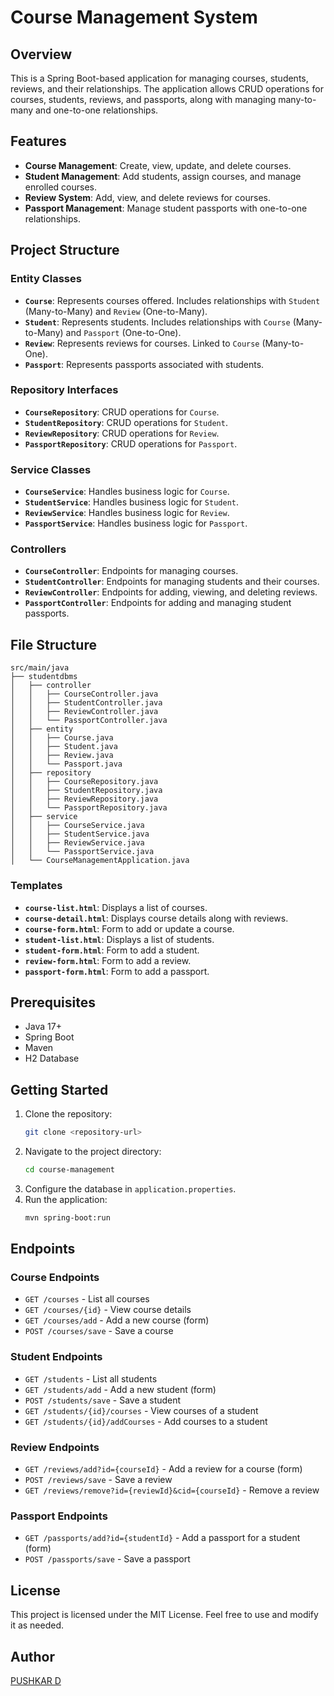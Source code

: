 # Course Management System

## Overview
This is a Spring Boot-based application for managing courses, students, reviews, and their relationships. The application allows CRUD operations for courses, students, reviews, and passports, along with managing many-to-many and one-to-one relationships.

## Features
- **Course Management**: Create, view, update, and delete courses.
- **Student Management**: Add students, assign courses, and manage enrolled courses.
- **Review System**: Add, view, and delete reviews for courses.
- **Passport Management**: Manage student passports with one-to-one relationships.

## Project Structure
### Entity Classes
- **`Course`**: Represents courses offered. Includes relationships with `Student` (Many-to-Many) and `Review` (One-to-Many).
- **`Student`**: Represents students. Includes relationships with `Course` (Many-to-Many) and `Passport` (One-to-One).
- **`Review`**: Represents reviews for courses. Linked to `Course` (Many-to-One).
- **`Passport`**: Represents passports associated with students.

### Repository Interfaces
- **`CourseRepository`**: CRUD operations for `Course`.
- **`StudentRepository`**: CRUD operations for `Student`.
- **`ReviewRepository`**: CRUD operations for `Review`.
- **`PassportRepository`**: CRUD operations for `Passport`.

### Service Classes
- **`CourseService`**: Handles business logic for `Course`.
- **`StudentService`**: Handles business logic for `Student`.
- **`ReviewService`**: Handles business logic for `Review`.
- **`PassportService`**: Handles business logic for `Passport`.

### Controllers
- **`CourseController`**: Endpoints for managing courses.
- **`StudentController`**: Endpoints for managing students and their courses.
- **`ReviewController`**: Endpoints for adding, viewing, and deleting reviews.
- **`PassportController`**: Endpoints for adding and managing student passports.

## File Structure
```
src/main/java
├── studentdbms
│   ├── controller
│   │   ├── CourseController.java
│   │   ├── StudentController.java
│   │   ├── ReviewController.java
│   │   └── PassportController.java
│   ├── entity
│   │   ├── Course.java
│   │   ├── Student.java
│   │   ├── Review.java
│   │   └── Passport.java
│   ├── repository
│   │   ├── CourseRepository.java
│   │   ├── StudentRepository.java
│   │   ├── ReviewRepository.java
│   │   └── PassportRepository.java
│   ├── service
│   │   ├── CourseService.java
│   │   ├── StudentService.java
│   │   ├── ReviewService.java
│   │   └── PassportService.java
│   └── CourseManagementApplication.java
```

### Templates
- **`course-list.html`**: Displays a list of courses.
- **`course-detail.html`**: Displays course details along with reviews.
- **`course-form.html`**: Form to add or update a course.
- **`student-list.html`**: Displays a list of students.
- **`student-form.html`**: Form to add a student.
- **`review-form.html`**: Form to add a review.
- **`passport-form.html`**: Form to add a passport.

## Prerequisites
- Java 17+
- Spring Boot
- Maven
- H2 Database

## Getting Started
1. Clone the repository:
   ```bash
   git clone <repository-url>
   ```
2. Navigate to the project directory:
   ```bash
   cd course-management
   ```
3. Configure the database in `application.properties`.
4. Run the application:
   ```bash
   mvn spring-boot:run
   ```

## Endpoints
### Course Endpoints
- `GET /courses` - List all courses
- `GET /courses/{id}` - View course details
- `GET /courses/add` - Add a new course (form)
- `POST /courses/save` - Save a course

### Student Endpoints
- `GET /students` - List all students
- `GET /students/add` - Add a new student (form)
- `POST /students/save` - Save a student
- `GET /students/{id}/courses` - View courses of a student
- `GET /students/{id}/addCourses` - Add courses to a student

### Review Endpoints
- `GET /reviews/add?id={courseId}` - Add a review for a course (form)
- `POST /reviews/save` - Save a review
- `GET /reviews/remove?id={reviewId}&cid={courseId}` - Remove a review

### Passport Endpoints
- `GET /passports/add?id={studentId}` - Add a passport for a student (form)
- `POST /passports/save` - Save a passport

## License
This project is licensed under the MIT License. Feel free to use and modify it as needed.

## Author
[PUSHKAR D](https://github.com/pushkar666)
